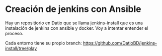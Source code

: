 # Creación de jenkins con Ansible

Hay un repositiorio en Datio que se llama jenkins-install que es una instalación de jenkins con ansible y docker.
Voy a intentar entender el proceso.

Cada entorno tiene su propio branch: https://github.com/DatioBD/jenkins-install/tree/play

